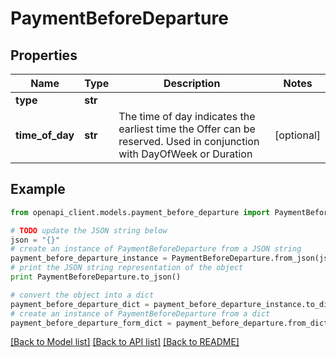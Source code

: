 # PaymentBeforeDeparture


## Properties
Name | Type | Description | Notes
------------ | ------------- | ------------- | -------------
**type** | **str** |  | 
**time_of_day** | **str** | The time of day indicates the earliest time the Offer can be reserved. Used in conjunction with DayOfWeek or Duration | [optional] 

## Example

```python
from openapi_client.models.payment_before_departure import PaymentBeforeDeparture

# TODO update the JSON string below
json = "{}"
# create an instance of PaymentBeforeDeparture from a JSON string
payment_before_departure_instance = PaymentBeforeDeparture.from_json(json)
# print the JSON string representation of the object
print PaymentBeforeDeparture.to_json()

# convert the object into a dict
payment_before_departure_dict = payment_before_departure_instance.to_dict()
# create an instance of PaymentBeforeDeparture from a dict
payment_before_departure_form_dict = payment_before_departure.from_dict(payment_before_departure_dict)
```
[[Back to Model list]](../README.md#documentation-for-models) [[Back to API list]](../README.md#documentation-for-api-endpoints) [[Back to README]](../README.md)


